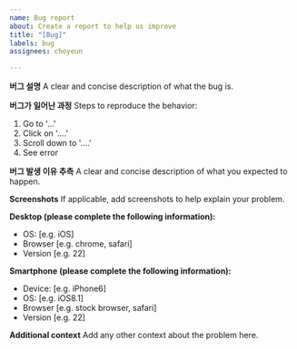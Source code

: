 ```yaml
---
name: Bug report
about: Create a report to help us improve
title: "[Bug]"
labels: bug
assignees: choyeun

---
```


**버그 설명**
A clear and concise description of what the bug is.

**버그가 일어난 과정**
Steps to reproduce the behavior:
1. Go to '...'
2. Click on '....'
3. Scroll down to '....'
4. See error

**버그 발생 이유 추측**
A clear and concise description of what you expected to happen.

**Screenshots**
If applicable, add screenshots to help explain your problem.

**Desktop (please complete the following information):**
 - OS: [e.g. iOS]
 - Browser [e.g. chrome, safari]
 - Version [e.g. 22]

**Smartphone (please complete the following information):**
 - Device: [e.g. iPhone6]
 - OS: [e.g. iOS8.1]
 - Browser [e.g. stock browser, safari]
 - Version [e.g. 22]

**Additional context**
Add any other context about the problem here.

